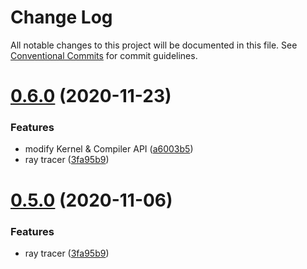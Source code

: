 # Change Log

All notable changes to this project will be documented in this file.
See [Conventional Commits](https://conventionalcommits.org) for commit guidelines.

# [0.6.0](https://github.com/xiaoiver/GWebGPUEngine/compare/v0.4.1...v0.6.0) (2020-11-23)


### Features

* modify Kernel & Compiler API ([a6003b5](https://github.com/xiaoiver/GWebGPUEngine/commit/a6003b54fa7581815a7d4c0ef503fb334546eacb))
* ray tracer ([3fa95b9](https://github.com/xiaoiver/GWebGPUEngine/commit/3fa95b939b2dbf519ebf266b5e57bc7493258b9b))





# [0.5.0](https://github.com/xiaoiver/GWebGPUEngine/compare/v0.4.1...v0.5.0) (2020-11-06)


### Features

* ray tracer ([3fa95b9](https://github.com/xiaoiver/GWebGPUEngine/commit/3fa95b939b2dbf519ebf266b5e57bc7493258b9b))

